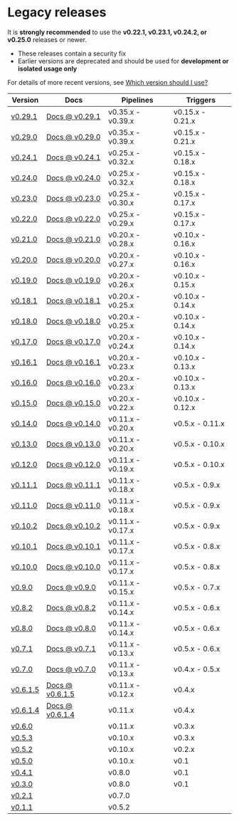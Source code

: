 # Legacy releases

It is **strongly recommended** to use the **v0.22.1, v0.23.1, v0.24.2, or v0.25.0** releases or newer.
- These releases contain a security fix
- Earlier versions are deprecated and should be used for **development or isolated usage only**

For details of more recent versions, see [Which version should I use?](./README.md#which-version-should-i-use)

| Version | Docs | Pipelines | Triggers |
| ------- | ---- | --------- | -------- |
| [v0.29.1](https://github.com/tektoncd/dashboard/releases/tag/v0.29.1) | [Docs @ v0.29.1](https://github.com/tektoncd/dashboard/tree/v0.29.1/docs) | v0.35.x - v0.39.x | v0.15.x - 0.21.x |
| [v0.29.0](https://github.com/tektoncd/dashboard/releases/tag/v0.29.0) | [Docs @ v0.29.0](https://github.com/tektoncd/dashboard/tree/v0.29.0/docs) | v0.35.x - v0.39.x | v0.15.x - 0.21.x |
| [v0.24.1](https://github.com/tektoncd/dashboard/releases/tag/v0.24.1) | [Docs @ v0.24.1](https://github.com/tektoncd/dashboard/tree/v0.24.1/docs) | v0.25.x - v0.32.x | v0.15.x - 0.18.x |
| [v0.24.0](https://github.com/tektoncd/dashboard/releases/tag/v0.24.0) | [Docs @ v0.24.0](https://github.com/tektoncd/dashboard/tree/v0.24.0/docs) | v0.25.x - v0.32.x | v0.15.x - 0.18.x |
| [v0.23.0](https://github.com/tektoncd/dashboard/releases/tag/v0.23.0) | [Docs @ v0.23.0](https://github.com/tektoncd/dashboard/tree/v0.23.0/docs) | v0.25.x - v0.30.x | v0.15.x - 0.17.x |
| [v0.22.0](https://github.com/tektoncd/dashboard/releases/tag/v0.22.0) | [Docs @ v0.22.0](https://github.com/tektoncd/dashboard/tree/v0.22.0/docs) | v0.25.x - v0.29.x | v0.15.x - 0.17.x |
| [v0.21.0](https://github.com/tektoncd/dashboard/releases/tag/v0.21.0) | [Docs @ v0.21.0](https://github.com/tektoncd/dashboard/tree/v0.21.0/docs) | v0.20.x - v0.28.x | v0.10.x - 0.16.x |
| [v0.20.0](https://github.com/tektoncd/dashboard/releases/tag/v0.20.0) | [Docs @ v0.20.0](https://github.com/tektoncd/dashboard/tree/v0.20.0/docs) | v0.20.x - v0.27.x | v0.10.x - 0.16.x |
| [v0.19.0](https://github.com/tektoncd/dashboard/releases/tag/v0.19.0) | [Docs @ v0.19.0](https://github.com/tektoncd/dashboard/tree/v0.19.0/docs) | v0.20.x - v0.26.x | v0.10.x - 0.15.x |
| [v0.18.1](https://github.com/tektoncd/dashboard/releases/tag/v0.18.1) | [Docs @ v0.18.1](https://github.com/tektoncd/dashboard/tree/v0.18.1/docs) | v0.20.x - v0.25.x | v0.10.x - 0.14.x |
| [v0.18.0](https://github.com/tektoncd/dashboard/releases/tag/v0.18.0) | [Docs @ v0.18.0](https://github.com/tektoncd/dashboard/tree/v0.18.0/docs) | v0.20.x - v0.25.x | v0.10.x - 0.14.x |
| [v0.17.0](https://github.com/tektoncd/dashboard/releases/tag/v0.17.0) | [Docs @ v0.17.0](https://github.com/tektoncd/dashboard/tree/v0.17.0/docs) | v0.20.x - v0.24.x | v0.10.x - 0.14.x |
| [v0.16.1](https://github.com/tektoncd/dashboard/releases/tag/v0.16.1) | [Docs @ v0.16.1](https://github.com/tektoncd/dashboard/tree/v0.16.1/docs) | v0.20.x - v0.23.x | v0.10.x - 0.13.x |
| [v0.16.0](https://github.com/tektoncd/dashboard/releases/tag/v0.16.0) | [Docs @ v0.16.0](https://github.com/tektoncd/dashboard/tree/v0.16.0/docs) | v0.20.x - v0.23.x | v0.10.x - 0.13.x |
| [v0.15.0](https://github.com/tektoncd/dashboard/releases/tag/v0.15.0) | [Docs @ v0.15.0](https://github.com/tektoncd/dashboard/tree/v0.15.0/docs) | v0.20.x - v0.22.x | v0.10.x - 0.12.x |
| [v0.14.0](https://github.com/tektoncd/dashboard/releases/tag/v0.14.0) | [Docs @ v0.14.0](https://github.com/tektoncd/dashboard/tree/v0.14.0/docs) | v0.11.x - v0.20.x | v0.5.x - 0.11.x |
| [v0.13.0](https://github.com/tektoncd/dashboard/releases/tag/v0.13.0) | [Docs @ v0.13.0](https://github.com/tektoncd/dashboard/tree/v0.13.0/docs) | v0.11.x - v0.20.x | v0.5.x - 0.10.x |
| [v0.12.0](https://github.com/tektoncd/dashboard/releases/tag/v0.12.0) | [Docs @ v0.12.0](https://github.com/tektoncd/dashboard/tree/v0.12.0/docs) | v0.11.x - v0.19.x | v0.5.x - 0.10.x |
| [v0.11.1](https://github.com/tektoncd/dashboard/releases/tag/v0.11.1) | [Docs @ v0.11.1](https://github.com/tektoncd/dashboard/tree/v0.11.1/docs) | v0.11.x - v0.18.x | v0.5.x - 0.9.x |
| [v0.11.0](https://github.com/tektoncd/dashboard/releases/tag/v0.11.0) | [Docs @ v0.11.0](https://github.com/tektoncd/dashboard/tree/v0.11.0/docs) | v0.11.x - v0.18.x | v0.5.x - 0.9.x |
| [v0.10.2](https://github.com/tektoncd/dashboard/releases/tag/v0.10.2) | [Docs @ v0.10.2](https://github.com/tektoncd/dashboard/tree/v0.10.2/docs) | v0.11.x - v0.17.x | v0.5.x - 0.9.x |
| [v0.10.1](https://github.com/tektoncd/dashboard/releases/tag/v0.10.1) | [Docs @ v0.10.1](https://github.com/tektoncd/dashboard/tree/v0.10.1/docs) | v0.11.x - v0.17.x | v0.5.x - 0.8.x |
| [v0.10.0](https://github.com/tektoncd/dashboard/releases/tag/v0.10.0) | [Docs @ v0.10.0](https://github.com/tektoncd/dashboard/tree/v0.10.0/docs) | v0.11.x - v0.17.x | v0.5.x - 0.8.x |
| [v0.9.0](https://github.com/tektoncd/dashboard/releases/tag/v0.9.0) | [Docs @ v0.9.0](https://github.com/tektoncd/dashboard/tree/v0.9.0/docs) | v0.11.x - v0.15.x | v0.5.x - 0.7.x |
| [v0.8.2](https://github.com/tektoncd/dashboard/releases/tag/v0.8.2) | [Docs @ v0.8.2](https://github.com/tektoncd/dashboard/tree/v0.8.2/docs) | v0.11.x - v0.14.x | v0.5.x - 0.6.x |
| [v0.8.0](https://github.com/tektoncd/dashboard/releases/tag/v0.8.0) | [Docs @ v0.8.0](https://github.com/tektoncd/dashboard/tree/v0.8.0/docs) | v0.11.x - v0.14.x | v0.5.x - 0.6.x |
| [v0.7.1](https://github.com/tektoncd/dashboard/releases/tag/v0.7.1) | [Docs @ v0.7.1](https://github.com/tektoncd/dashboard/tree/v0.7.1/docs) | v0.11.x - v0.13.x | v0.5.x - 0.6.x |
| [v0.7.0](https://github.com/tektoncd/dashboard/releases/tag/v0.7.0) | [Docs @ v0.7.0](https://github.com/tektoncd/dashboard/tree/v0.7.0/docs) | v0.11.x - v0.13.x | v0.4.x - 0.5.x |
| [v0.6.1.5](https://github.com/tektoncd/dashboard/releases/tag/v0.6.1.5) | [Docs @ v0.6.1.5](https://github.com/tektoncd/dashboard/tree/v0.6.1.5/docs) | v0.11.x - v0.12.x | v0.4.x |
| [v0.6.1.4](https://github.com/tektoncd/dashboard/releases/tag/v0.6.1.4) | [Docs @ v0.6.1.4](https://github.com/tektoncd/dashboard/tree/v0.6.1.4/docs) | v0.11.x | v0.4.x |
| [v0.6.0](https://github.com/tektoncd/dashboard/releases/tag/v0.6.0) | | v0.11.x | v0.3.x |
| [v0.5.3](https://github.com/tektoncd/dashboard/releases/tag/v0.5.3) | | v0.10.x | v0.3.x |
| [v0.5.2](https://github.com/tektoncd/dashboard/releases/tag/v0.5.2) | | v0.10.x | v0.2.x |
| [v0.5.0](https://github.com/tektoncd/dashboard/releases/tag/v0.5.0) | | v0.10.x | v0.1 |
| [v0.4.1](https://github.com/tektoncd/dashboard/releases/tag/v0.4.1) | | v0.8.0 | v0.1 |
| [v0.3.0](https://github.com/tektoncd/dashboard/releases/tag/v0.3.0) | | v0.8.0 | v0.1 |
| [v0.2.1](https://github.com/tektoncd/dashboard/releases/tag/v0.2.1) | | v0.7.0 | |
| [v0.1.1](https://github.com/tektoncd/dashboard/releases/tag/v0.1.1) | | v0.5.2 | |
